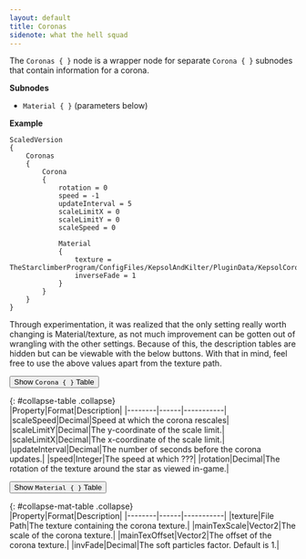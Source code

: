 ```yaml
---
layout: default
title: Coronas
sidenote: what the hell squad
---
```


The `Coronas { }` node is a wrapper node for separate `Corona { }` subnodes that contain information for a corona.

**Subnodes**
* `Material { }` (parameters below)

**Example**
```
ScaledVersion
{
    Coronas
    {
        Corona
        {
            rotation = 0
            speed = -1
            updateInterval = 5
            scaleLimitX = 0
            scaleLimitY = 0
            scaleSpeed = 0
            
            Material
            {
                texture = TheStarclimberProgram/ConfigFiles/KepsolAndKilter/PluginData/KepsolCorona.png
                inverseFade = 1
            }
        }
    }
}
```

Through experimentation, it was realized that the only setting really worth changing is Material/texture, as not much improvement can be gotten out of wrangling with the other settings. Because of this, the description tables are hidden but can be viewable with the below buttons. With that in mind, feel free to use the above values apart from the texture path.  

<button data-toggle="collapse" data-target="#collapse-table">Show <code>Corona { }</code> Table</button>

{: #collapse-table .collapse}  
|Property|Format|Description|
|--------|------|-----------|
|scaleSpeed|Decimal|Speed at which the corona rescales|
|scaleLimitY|Decimal|The y-coordinate of the scale limit.|
|scaleLimitX|Decimal|The x-coordinate of the scale limit.|
|updateInterval|Decimal|The number of seconds before the corona updates.|
|speed|Integer|The speed at which ???|
|rotation|Decimal|The rotation of the texture around the star as viewed in-game.|
  
<button data-toggle="collapse" data-target="#collapse-mat-table">Show <code>Material { }</code> Table</button>

{: #collapse-mat-table .collapse}  
|Property|Format|Description|
|--------|------|-----------|
|texture|File Path|The texture containing the corona texture.|
|mainTexScale|Vector2|The scale of the corona texture.|
|mainTexOffset|Vector2|The offset of the corona texture.|
|invFade|Decimal|The soft particles factor. Default is 1.|
